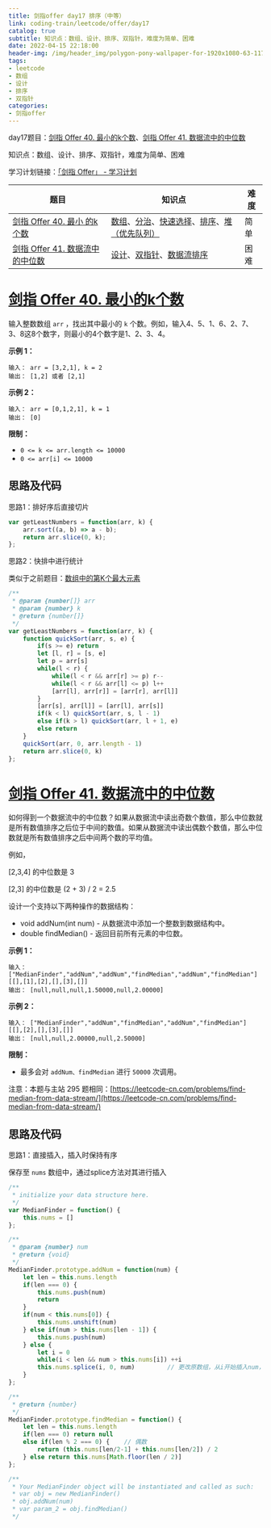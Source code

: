 ```yaml
---
title: 剑指offer day17 排序（中等）
link: coding-train/leetcode/offer/day17
catalog: true
subtitle: 知识点：数组、设计、排序、双指针，难度为简单、困难
date: 2022-04-15 22:18:00
header-img: /img/header_img/polygon-pony-wallpaper-for-1920x1080-63-1175.jpg
tags:
- leetcode
- 数组
- 设计
- 排序
- 双指针
categories:
- 剑指offer
---
```

day17题目：[剑指 Offer 40. 最小的k个数](https://leetcode-cn.com/problems/zui-xiao-de-kge-shu-lcof/)、[剑指 Offer 41. 数据流中的中位数](https://leetcode-cn.com/problems/shu-ju-liu-zhong-de-zhong-wei-shu-lcof/)

知识点：数组、设计、排序、双指针，难度为简单、困难

学习计划链接：[「剑指 Offer」 - 学习计划](https://leetcode-cn.com/study-plan/lcof/?progress=7jn70jr)

| 题目 | 知识点 | 难度 |
| --- | ---- | ---- |
| [剑指 Offer 40. 最小                       的k个数](https://leetcode-cn.com/problems/zui-xiao-de-kge-shu-lcof/) | [数组](https://leetcode-cn.com/tag/array)、[分治](https://leetcode-cn.com/tag/divide-and-conquer)、[快速选择](https://leetcode-cn.com/tag/quickselect)、[排序](https://leetcode-cn.com/tag/sorting)、[堆（优先队列）](https://leetcode-cn.com/tag/heap-priority-queue) | 简单 |
| [剑指 Offer 41. 数据流中的中位数](https://leetcode-cn.com/problems/shu-ju-liu-zhong-de-zhong-wei-shu-lcof/) | [设计](https://leetcode-cn.com/tag/design)、[双指针](https://leetcode-cn.com/tag/two-pointers)、[数据流](https://leetcode-cn.com/tag/data-stream)[排序](https://leetcode-cn.com/tag/sorting)                                                                        | 困难 |

# [剑指 Offer 40. 最小的k个数](https://leetcode-cn.com/problems/zui-xiao-de-kge-shu-lcof/)

输入整数数组 `arr` ，找出其中最小的 `k` 个数。例如，输入4、5、1、6、2、7、3、8这8个数字，则最小的4个数字是1、2、3、4。

**示例 1：**

```
输入： arr = [3,2,1], k = 2
输出： [1,2] 或者 [2,1]
```

**示例 2：**

```
输入： arr = [0,1,2,1], k = 1
输出： [0]
```

**限制：**

- `0 <= k <= arr.length <= 10000`
- `0 <= arr[i] <= 10000`

## 思路及代码

思路1：排好序后直接切片

```javascript
var getLeastNumbers = function(arr, k) {
    arr.sort((a, b) => a - b);
    return arr.slice(0, k);
};
```

思路2：快排中进行统计

类似于之前题目：[数组中的第K个最大元素](https://ysx.cosine.ren/cn/coding-train/leetcode/bytedance/bytedance-day5/#%E6%80%9D%E8%B7%AF-1)

```javascript
/**
 * @param {number[]} arr
 * @param {number} k
 * @return {number[]}
 */
var getLeastNumbers = function(arr, k) {
    function quickSort(arr, s, e) {
        if(s >= e) return
        let [l, r] = [s, e]
        let p = arr[s]
        while(l < r) {
            while(l < r && arr[r] >= p) r--
            while(l < r && arr[l] <= p) l++
            [arr[l], arr[r]] = [arr[r], arr[l]]
        }
        [arr[s], arr[l]] = [arr[l], arr[s]]
        if(k < l) quickSort(arr, s, l - 1)
        else if(k > l) quickSort(arr, l + 1, e)
        else return
    }
    quickSort(arr, 0, arr.length - 1)
    return arr.slice(0, k)
};
```

# [剑指 Offer 41. 数据流中的中位数](https://leetcode-cn.com/problems/shu-ju-liu-zhong-de-zhong-wei-shu-lcof/)

如何得到一个数据流中的中位数？如果从数据流中读出奇数个数值，那么中位数就是所有数值排序之后位于中间的数值。如果从数据流中读出偶数个数值，那么中位数就是所有数值排序之后中间两个数的平均值。

例如，

[2,3,4] 的中位数是 3

[2,3] 的中位数是 (2 + 3) / 2 = 2.5

设计一个支持以下两种操作的数据结构：

- void addNum(int num) - 从数据流中添加一个整数到数据结构中。
- double findMedian() - 返回目前所有元素的中位数。

**示例 1：**

```
输入： ["MedianFinder","addNum","addNum","findMedian","addNum","findMedian"]
[[],[1],[2],[],[3],[]]
输出： [null,null,null,1.50000,null,2.00000]
```

**示例 2：**

```
输入： ["MedianFinder","addNum","findMedian","addNum","findMedian"]
[[],[2],[],[3],[]]
输出： [null,null,2.00000,null,2.50000]
```

**限制：**

- 最多会对 `addNum、findMedian` 进行 `50000` 次调用。

注意：本题与主站 295 题相同：[https://leetcode-cn.com/problems/find-median-from-data-stream/](https://leetcode-cn.com/problems/find-median-from-data-stream/)

## 思路及代码

思路1：直接插入，插入时保持有序

保存至 `nums` 数组中，通过splice方法对其进行插入

```javascript
/**
 * initialize your data structure here.
 */
var MedianFinder = function() {
    this.nums = []
};

/** 
 * @param {number} num
 * @return {void}
 */
MedianFinder.prototype.addNum = function(num) {
    let len = this.nums.length
    if(len === 0) {
        this.nums.push(num)
        return
    }
    if(num < this.nums[0]) {
        this.nums.unshift(num)
    } else if(num > this.nums[len - 1]) {
        this.nums.push(num)
    } else {
        let i = 0
        while(i < len && num > this.nums[i]) ++i
        this.nums.splice(i, 0, num)         // 更改原数组，从i开始插入num，删除0个元素
    }
};

/**
 * @return {number}
 */
MedianFinder.prototype.findMedian = function() {
    let len = this.nums.length
    if(len === 0) return null
    else if(len % 2 === 0) {    // 偶数
        return (this.nums[len/2-1] + this.nums[len/2]) / 2
    } else return this.nums[Math.floor(len / 2)]
};

/**
 * Your MedianFinder object will be instantiated and called as such:
 * var obj = new MedianFinder()
 * obj.addNum(num)
 * var param_2 = obj.findMedian()
 */
```
